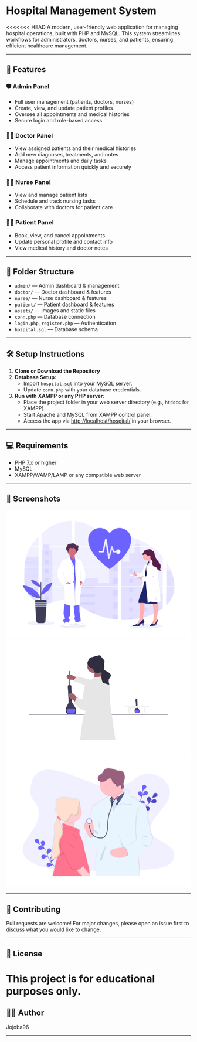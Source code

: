 # Hospital Management System

<<<<<<< HEAD
A modern, user-friendly web application for managing hospital operations, built with PHP and MySQL. This system streamlines workflows for administrators, doctors, nurses, and patients, ensuring efficient healthcare management.

---

## 🚀 Features

### 🛡️ Admin Panel
- Full user management (patients, doctors, nurses)
- Create, view, and update patient profiles
- Oversee all appointments and medical histories
- Secure login and role-based access

### 👨‍⚕️ Doctor Panel
- View assigned patients and their medical histories
- Add new diagnoses, treatments, and notes
- Manage appointments and daily tasks
- Access patient information quickly and securely

### 👩‍⚕️ Nurse Panel
- View and manage patient lists
- Schedule and track nursing tasks
- Collaborate with doctors for patient care

### 🧑‍💻 Patient Panel
- Book, view, and cancel appointments
- Update personal profile and contact info
- View medical history and doctor notes

---

## 📁 Folder Structure

- `admin/` — Admin dashboard & management
- `doctor/` — Doctor dashboard & features
- `nurse/` — Nurse dashboard & features
- `patient/` — Patient dashboard & features
- `assets/` — Images and static files
- `conn.php` — Database connection
- `login.php`, `register.php` — Authentication
- `hospital.sql` — Database schema

---

## 🛠️ Setup Instructions

1. **Clone or Download the Repository**
2. **Database Setup:**
   - Import `hospital.sql` into your MySQL server.
   - Update `conn.php` with your database credentials.
3. **Run with XAMPP or any PHP server:**
   - Place the project folder in your web server directory (e.g., `htdocs` for XAMPP).
   - Start Apache and MySQL from XAMPP control panel.
   - Access the app via [http://localhost/hospital/](http://localhost/hospital/) in your browser.

---

## 💻 Requirements
- PHP 7.x or higher
- MySQL
- XAMPP/WAMP/LAMP or any compatible web server

---

## 📸 Screenshots
![Admin Dashboard](assets/image1.png)
![Doctor Panel](assets/image2.png)
![Patient Booking](assets/image3.png)

---

## 🤝 Contributing
Pull requests are welcome! For major changes, please open an issue first to discuss what you would like to change.

---

## 📄 License
This project is for educational purposes only.
=======


## 👨‍💻 Author
Jojoba96


---



>>>>>>> 
